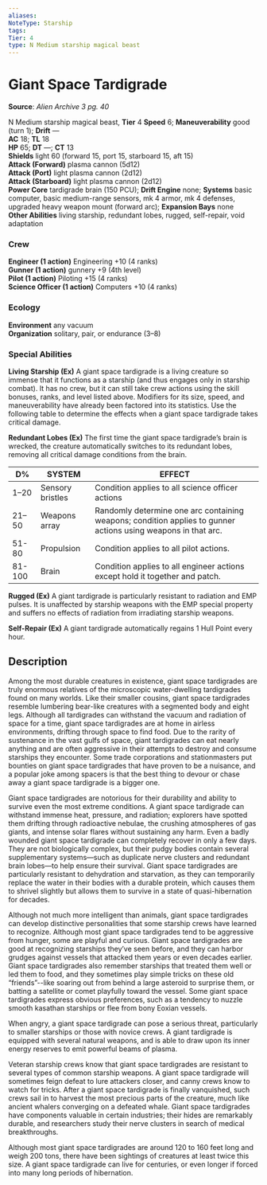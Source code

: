 ```yaml
---
aliases: 
NoteType: Starship
tags: 
Tier: 4
type: N Medium starship magical beast  
---
```


# Giant Space Tardigrade

**Source**:  _Alien Archive 3 pg. 40_

N Medium starship magical beast, **Tier** 4 
**Speed** 6; **Maneuverability** good (turn 1); **Drift** —  
**AC** 18; **TL** 18  
**HP** 65; **DT** —; **CT** 13  
**Shields** light 60 (forward 15, port 15, starboard 15, aft 15)  
**Attack (Forward)** plasma cannon (5d12)  
**Attack (Port)** light plasma cannon (2d12)  
**Attack (Starboard)** light plasma cannon (2d12)  
**Power Core** tardigrade brain (150 PCU); **Drift Engine** none; **Systems** basic computer, basic medium-range sensors, mk 4 armor, mk 4 defenses, upgraded heavy weapon mount (forward arc); **Expansion Bays** none  
**Other Abilities** living starship, redundant lobes, rugged, self-repair, void adaptation

### Crew

**Engineer (1 action)** Engineering +10 (4 ranks)  
**Gunner (1 action)** gunnery +9 (4th level)  
**Pilot (1 action)** Piloting +15 (4 ranks)  
**Science Officer (1 action)** Computers +10 (4 ranks)

### Ecology

**Environment** any vacuum  
**Organization** solitary, pair, or endurance (3–8)

### Special Abilities

**Living Starship (Ex)** A giant space tardigrade is a living creature so immense that it functions as a starship (and thus engages only in starship combat). It has no crew, but it can still take crew actions using the skill bonuses, ranks, and level listed above. Modifiers for its size, speed, and maneuverability have already been factored into its statistics. Use the following table to determine the effects when a giant space tardigrade takes critical damage.

**Redundant Lobes (Ex)** The first time the giant space tardigrade’s brain is wrecked, the creature automatically switches to its redundant lobes, removing all critical damage conditions from the brain.

| D%     | SYSTEM           | EFFECT                                                                                                        |
|--------|------------------|---------------------------------------------------------------------------------------------------------------|
| 1–20   | Sensory bristles | Condition applies to all science officer actions                                                              |
| 21–50  | Weapons array    | Randomly determine one arc containing weapons; condition applies to gunner actions using weapons in that arc. |
| 51-80  | Propulsion       | Condition applies to all pilot actions.                                                                       |
| 81-100 | Brain            | Condition applies to all engineer actions except hold it together and patch.                                  |

**Rugged (Ex)** A giant tardigrade is particularly resistant to radiation and EMP pulses. It is unaffected by starship weapons with the EMP special property and suffers no effects of radiation from irradiating starship weapons.

**Self-Repair (Ex)** A giant tardigrade automatically regains 1 Hull Point every hour.

## Description

Among the most durable creatures in existence, giant space tardigrades are truly enormous relatives of the microscopic water-dwelling tardigrades found on many worlds. Like their smaller cousins, giant space tardigrades resemble lumbering bear-like creatures with a segmented body and eight legs. Although all tardigrades can withstand the vacuum and radiation of space for a time, giant space tardigrades are at home in airless environments, drifting through space to find food. Due to the rarity of sustenance in the vast gulfs of space, giant tardigrades can eat nearly anything and are often aggressive in their attempts to destroy and consume starships they encounter. Some trade corporations and stationmasters put bounties on giant space tardigrades that have proven to be a nuisance, and a popular joke among spacers is that the best thing to devour or chase away a giant space tardigrade is a bigger one.

Giant space tardigrades are notorious for their durability and ability to survive even the most extreme conditions. A giant space tardigrade can withstand immense heat, pressure, and radiation; explorers have spotted them drifting through radioactive nebulae, the crushing atmospheres of gas giants, and intense solar flares without sustaining any harm. Even a badly wounded giant space tardigrade can completely recover in only a few days. They are not biologically complex, but their pudgy bodies contain several supplementary systems—such as duplicate nerve clusters and redundant brain lobes—to help ensure their survival. Giant space tardigrades are particularly resistant to dehydration and starvation, as they can temporarily replace the water in their bodies with a durable protein, which causes them to shrivel slightly but allows them to survive in a state of quasi-hibernation for decades.

Although not much more intelligent than animals, giant space tardigrades can develop distinctive personalities that some starship crews have learned to recognize. Although most giant space tardigrades tend to be aggressive from hunger, some are playful and curious. Giant space tardigrades are good at recognizing starships they’ve seen before, and they can harbor grudges against vessels that attacked them years or even decades earlier. Giant space tardigrades also remember starships that treated them well or led them to food, and they sometimes play simple tricks on these old “friends”--like soaring out from behind a large asteroid to surprise them, or batting a satellite or comet playfully toward the vessel. Some giant space tardigrades express obvious preferences, such as a tendency to nuzzle smooth kasathan starships or flee from bony Eoxian vessels.

When angry, a giant space tardigrade can pose a serious threat, particularly to smaller starships or those with novice crews. A giant tardigrade is equipped with several natural weapons, and is able to draw upon its inner energy reserves to emit powerful beams of plasma.

Veteran starship crews know that giant space tardigrades are resistant to several types of common starship weapons. A giant space tardigrade will sometimes feign defeat to lure attackers closer, and canny crews know to watch for tricks. After a giant space tardigrade is finally vanquished, such crews sail in to harvest the most precious parts of the creature, much like ancient whalers converging on a defeated whale. Giant space tardigrades have components valuable in certain industries; their hides are remarkably durable, and researchers study their nerve clusters in search of medical breakthroughs.

Although most giant space tardigrades are around 120 to 160 feet long and weigh 200 tons, there have been sightings of creatures at least twice this size. A giant space tardigrade can live for centuries, or even longer if forced into many long periods of hibernation.
